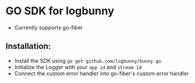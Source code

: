 # GO SDK for logbunny
- Currently supports go-fiber

## Installation:
- Install the SDK using `go get github.com/logbunny/bunny.go`
- Initialize the Logger with your `app id` and `stream id`
- Connect the custom error handler into go-fiber's custom error handler
